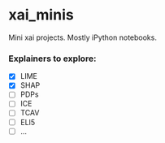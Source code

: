 # xai_minis
Mini xai projects. Mostly iPython notebooks.

### Explainers to explore:
- [x] LIME
- [x] SHAP
- [ ] PDPs
- [ ] ICE
- [ ] TCAV
- [ ] ELI5
- [ ] ...
